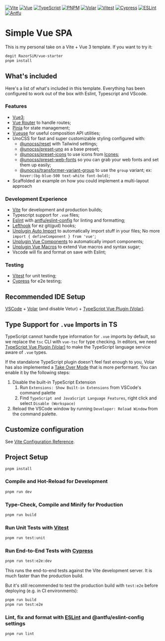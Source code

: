 [![Vite](https://img.shields.io/badge/-Vite-646cff?style=flat-square&logo=vite&logoColor=white)](https://vitejs.dev/)
[![Vue](https://img.shields.io/badge/-Vue-42b883?style=flat-square&logo=vue.js&logoColor=white)](https://v3.vuejs.org/)
[![TypeScript](https://img.shields.io/badge/-TypeScript-007acc?style=flat-square&logo=typescript&logoColor=white)](https://www.typescriptlang.org/)
[![PNPM](https://img.shields.io/badge/-PNPM-ff5c93?style=flat-square&logo=pnpm&logoColor=white)](https://pnpm.io/)
[![Volar](https://img.shields.io/badge/-Volar-42b883?style=flat-square&logo=vue.js&logoColor=white)](https://marketplace.visualstudio.com/items?itemName=Vue.volar)
[![Vitest](https://img.shields.io/badge/-Vitest-42b883?style=flat-square&logo=vue.js&logoColor=white)](https://vitest.dev/)
[![Cypress](https://img.shields.io/badge/-Cypress-17202c?style=flat-square&logo=cypress&logoColor=white)](https://www.cypress.io/)
[![ESLint](https://img.shields.io/badge/-ESLint-4b32c3?style=flat-square&logo=eslint&logoColor=white)](https://eslint.org/)
[![Antfu](https://img.shields.io/badge/-Antfu-42b883?style=flat-square&logo=vue.js&logoColor=white)](https://github.com/antfu/eslint-config)

# Simple Vue SPA

This is my personal take on a Vite + Vue 3 template. If you want to try it:

```sh
degit RazorSiM/vue-starter
pnpm install
```

## What's included

Here's a list of what's included in this template. Everything has been configured to work out of the box with Eslint, Typescript and VScode.

### Features

- [Vue3](https://vuejs.org);
- [Vue Router](https://router.vuejs.org/) to handle routes;
- [Pinia](https://pinia.vuejs.org/) for state management;
- [Vueuse](https://vueuse.org/) for useful composition API utilities;
- UnoCSS for fast and super customizable styling configured with:
    - [@unocss/reset](https://github.com/unocss/unocss#style-resetting) with Tailwind settings;
    - [@unocss/preset-uno](https://github.com/unocss/unocss/tree/main/packages/preset-uno) as a base preset;
    - [@unocss/preset-icons](https://github.com/unocss/unocss/tree/main/packages/preset-icons) to use icons from [Icones](https://icones.js.org/);
    - [@unocss/preset-web-fonts](https://github.com/unocss/unocss/tree/main/packages/preset-typography) so you can grab your web fonts and set them up easily;
    - [@unocss/transformer-variant-group](https://github.com/unocss/unocss/tree/main/packages/transformer-variant-group) to use the `group` variant; ex: `hover:(bg-blue-500 text-white font-bold)`;
- Scaffolded an example on how you could implement a multi-layout approach

### Development Experience

- [Vite](https://vitejs.dev/) for development and production builds;
- Typescript support for `.vue` files;
- [Eslint](https://eslint.org/) with [antfu/eslint-config](https://github.com/antfu/eslint-config) for linting and formatting;
- [Lefthook](https://github.com/evilmartians/lefthook) for ez git(gud) hooks;
- [Unplugin Auto Import](https://github.com/antfu/unplugin-auto-import) to automatically import stuff in your files; No more `import { defineComponent } from 'vue'`;
- [Unplugin Vue Components](https://github.com/antfu/unplugin-vue-components) to automatically import components;
- [Unplugin Vue Macros](https://github.com/sxzz/unplugin-vue-macros) to extend Vue macros and syntax sugar;
- Vscode will fix and format on save with Eslint;

### Testing

- [Vitest](https://vitest.dev/) for unit testing;
- [Cypress](https://www.cypress.io/) for e2e testing;

## Recommended IDE Setup

[VSCode](https://code.visualstudio.com/) + [Volar](https://marketplace.visualstudio.com/items?itemName=Vue.volar) (and disable Vetur) + [TypeScript Vue Plugin (Volar)](https://marketplace.visualstudio.com/items?itemName=Vue.vscode-typescript-vue-plugin).

## Type Support for `.vue` Imports in TS

TypeScript cannot handle type information for `.vue` imports by default, so we replace the `tsc` CLI with `vue-tsc` for type checking. In editors, we need [TypeScript Vue Plugin (Volar)](https://marketplace.visualstudio.com/items?itemName=Vue.vscode-typescript-vue-plugin) to make the TypeScript language service aware of `.vue` types.

If the standalone TypeScript plugin doesn't feel fast enough to you, Volar has also implemented a [Take Over Mode](https://github.com/johnsoncodehk/volar/discussions/471#discussioncomment-1361669) that is more performant. You can enable it by the following steps:

1. Disable the built-in TypeScript Extension
    1. Run `Extensions: Show Built-in Extensions` from VSCode's command palette
    2. Find `TypeScript and JavaScript Language Features`, right click and select `Disable (Workspace)`
2. Reload the VSCode window by running `Developer: Reload Window` from the command palette.

## Customize configuration

See [Vite Configuration Reference](https://vitejs.dev/config/).

## Project Setup

```sh
pnpm install
```

### Compile and Hot-Reload for Development

```sh
pnpm run dev
```

### Type-Check, Compile and Minify for Production

```sh
pnpm run build
```

### Run Unit Tests with [Vitest](https://vitest.dev/)

```sh
pnpm run test:unit
```

### Run End-to-End Tests with [Cypress](https://www.cypress.io/)

```sh
pnpm run test:e2e:dev
```

This runs the end-to-end tests against the Vite development server.
It is much faster than the production build.

But it's still recommended to test the production build with `test:e2e` before deploying (e.g. in CI environments):

```sh
pnpm run build
pnpm run test:e2e
```

### Lint, fix and format with [ESLint](https://eslint.org/) and @antfu/eslint-config settings

```sh
pnpm run lint
```